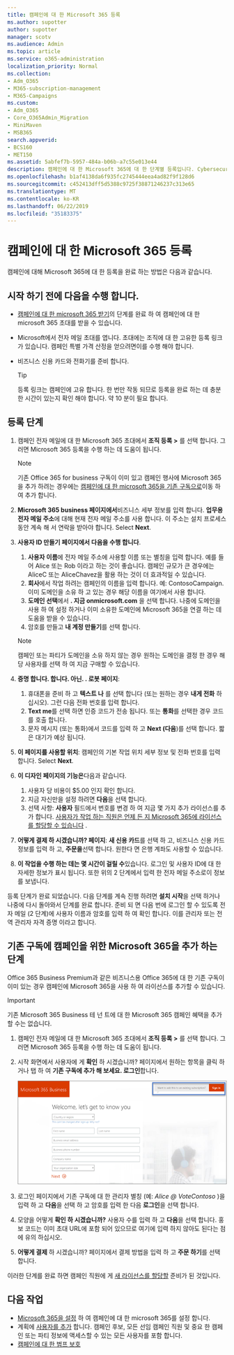 ```yaml
---
title: 캠페인에 대 한 Microsoft 365 등록
ms.author: supotter
author: supotter
manager: scotv
ms.audience: Admin
ms.topic: article
ms.service: o365-administration
localization_priority: Normal
ms.collection:
- Adm_O365
- M365-subscription-management
- M365-Campaigns
ms.custom:
- Adm_O365
- Core_O365Admin_Migration
- MiniMaven
- MSB365
search.appverid:
- BCS160
- MET150
ms.assetid: 5abfef7b-5957-484a-b06b-a7c55e013e44
description: 캠페인에 대 한 Microsoft 365에 대 한 단계별 등록입니다. Cybersecurity 위협 으로부터 전자 메일, 데이터 및 통신으로 캠페인을 보호 합니다.
ms.openlocfilehash: b1af4138da6f935fc2745444eea4ad82f9f128d6
ms.sourcegitcommit: c452413dff5d5388c9725f38871246237c313e65
ms.translationtype: MT
ms.contentlocale: ko-KR
ms.lasthandoff: 06/22/2019
ms.locfileid: "35183375"
---
```

# <a name="sign-up-for-microsoft-365-for-campaigns"></a>캠페인에 대 한 Microsoft 365 등록 

캠페인에 대해 Microsoft 365에 대 한 등록을 완료 하는 방법은 다음과 같습니다.

## <a name="before-you-start"></a>시작 하기 전에 다음을 수행 합니다. 
- [캠페인에 대 한 microsoft 365 받기](get-microsoft-365-campaigns.md#get-microsoft-365-for-campaigns)의 단계를 완료 하 여 캠페인에 대 한 microsoft 365 초대를 받을 수 있습니다. 
- Microsoft에서 전자 메일 초대를 엽니다. 초대에는 조직에 대 한 고유한 등록 링크가 있습니다. 캠페인 특별 가격 산정을 얻으려면이를 수행 해야 합니다.
- 비즈니스 신용 카드와 전화기를 준비 합니다. 

    > [!TIP]
    > 등록 링크는 캠페인에 고유 합니다. 한 번만 작동 되므로 등록을 완료 하는 데 충분 한 시간이 있는지 확인 해야 합니다. 약 10 분이 필요 합니다. 

## <a name="steps-to-sign-up"></a>등록 단계

1. 캠페인 전자 메일에 대 한 Microsoft 365 초대에서 **조직 등록 >** 를 선택 합니다. 그러면 Microsoft 365 등록을 수행 하는 데 도움이 됩니다.
    > [!NOTE]
    > 기존 Office 365 for business 구독이 이미 있고 캠페인 행사에 Microsoft 365을 추가 하려는 경우에는 [캠페인에 대 한 microsoft 365을 기존 구독으로](#steps-to-add-microsoft-365-for-campaigns-to-an-existing-subscription)이동 하 여 추가 합니다.
1. **Microsoft 365 business 페이지에서**비즈니스 세부 정보를 입력 합니다. **업무용 전자 메일 주소**에 대해 현재 전자 메일 주소를 사용 합니다. 이 주소는 설치 프로세스 동안 계속 해 서 연락을 받아야 합니다.  Select **Next**. 
1. **사용자 ID 만들기 페이지에서 다음을 수행 합니다**.
    1. **사용자 이름**에 전자 메일 주소에 사용할 이름 또는 별칭을 입력 합니다. 예를 들어 Alice 또는 Rob 이라고 하는 것이 좋습니다. 캠페인 규모가 큰 경우에는 AliceC 또는 AliceChavez을 활용 하는 것이 더 효과적일 수 있습니다.
    2. **회사**에서 작업 하려는 캠페인의 이름을 입력 합니다. 예: ContosoCampaign. 이미 도메인을 소유 하 고 있는 경우 해당 이름을 여기에서 사용 합니다. 
    3. **도메인 선택**에서 **. 지금 onmicrosoft.com** 을 선택 합니다. 나중에 도메인을 사용 하 여 설정 하거나 이미 소유한 도메인에 Microsoft 365을 연결 하는 데 도움을 받을 수 있습니다.
    4. 암호를 만들고 **내 계정 만들기**를 선택 합니다. 
    > [!NOTE]
    > 캠페인 또는 파티가 도메인을 소유 하지 않는 경우 원하는 도메인을 결정 한 경우 해당 사용자를 선택 하 여 지금 구매할 수 있습니다.

4. **증명 합니다. 합니다. 아닌. . 로봇 페이지**:
    1. 휴대폰을 준비 하 고 **텍스트 나** 를 선택 합니다 (또는 원하는 경우 **내게 전화** 하십시오). 그런 다음 전화 번호를 입력 합니다. 
    2. **Text me**를 선택 하면 인증 코드가 전송 됩니다. 또는 **통화**를 선택한 경우 코드를 호출 합니다.
    3. 문자 메시지 (또는 통화)에서 코드를 입력 하 고 **Next (다음**)를 선택 합니다. 짧은 대기가 예상 됩니다. 
5. **이 페이지를 사용할 위치**: 캠페인의 기본 작업 위치 세부 정보 및 전화 번호를 입력 합니다.  Select **Next**. 
6. **이 디자인 페이지의 기능은**다음과 같습니다.
    1. 사용자 당 비용이 $5.00 인지 확인 합니다. 
    2. 지금 자신만을 설정 하려면 **다음**을 선택 합니다. 
    3. 선택 사항: **사용자** 필드에서 번호를 변경 하 여 지금 몇 가지 추가 라이선스를 추가 합니다. [사용자가 작업 하는 직원은 언제 든 지 Microsoft 365에 라이선스를 할당할 수 있습니다](../business/add-users-m365b.md?toc=/microsoft-365/campaigns/toc.json) .
7. **어떻게 결제 하 시겠습니까? 페이지**: **새 신용 카드**를 선택 하 고, 비즈니스 신용 카드 정보를 입력 하 고, **주문을**선택 합니다. 원한다 면 은행 계좌도 사용할 수 있습니다.
8. **이 작업을 수행 하는 데는 몇 시간이 걸릴 수**있습니다. 로그인 및 사용자 ID에 대 한 자세한 정보가 표시 됩니다. 또한 위의 2 단계에서 입력 한 전자 메일 주소로이 정보를 보냅니다.

등록 단계가 완료 되었습니다. 다음 단계를 계속 진행 하려면 **설치 시작**을 선택 하거나 나중에 다시 돌아와서 단계를 완료 합니다. 준비 되 면 다음 번에 로그인 할 수 있도록 전자 메일 (2 단계)에 사용자 이름과 암호를 입력 하 여 확인 합니다. 이를 관리자 또는 전역 관리자 자격 증명 이라고 합니다.

## <a name="steps-to-add-microsoft-365-for-campaigns-to-an-existing-subscription"></a>기존 구독에 캠페인을 위한 Microsoft 365을 추가 하는 단계

Office 365 Business Premium과 같은 비즈니스용 Office 365에 대 한 기존 구독이 이미 있는 경우 캠페인에 Microsoft 365을 사용 하 여 라이선스를 추가할 수 있습니다.
> [!IMPORTANT]
> 기존 Microsoft 365 Business 테 넌 트에 대 한 Microsoft 365 캠페인 혜택을 추가할 수는 없습니다.

1. 캠페인 전자 메일에 대 한 Microsoft 365 초대에서 **조직 등록 >** 를 선택 합니다. 그러면 Microsoft 365 등록을 수행 하는 데 도움이 됩니다.
2. 시작 화면에서 사용자에 게 **확인** 하 시겠습니까? 페이지에서 원하는 항목을 클릭 하거나 탭 하 여 **기존 구독에 추가 해 보세요. 로그인**합니다.
    
    ![오른쪽 위 모서리에서 로그인을 선택 합니다.](media/addtoexisting.png)
3. 로그인 페이지에서 기존 구독에 대 한 관리자 별칭 (예: *Alice @ VoteContoso<span></span>* )을 입력 하 고 **다음**을 선택 하 고 암호를 입력 한 다음 **로그인**을 선택 합니다.
4. 모양을 어떻게 **확인 하 시겠습니까?** 사용자 수를 입력 하 고 **다음**을 선택 합니다. 홍보 코드는 이미 초대 URL에 포함 되어 있으므로 여기에 입력 하지 않아도 된다는 점에 유의 하십시오.
5. **어떻게 결제** 하 시겠습니까? 페이지에서 결제 방법을 입력 하 고 **주문 하기**를 선택 합니다.

이러한 단계를 완료 하면 캠페인 직원에 게 [새 라이선스를 할당할](https://docs.microsoft.com/office365/admin/subscriptions-and-billing/assign-licenses-to-users?view=o365-worldwide) 준비가 된 것입니다. 


## <a name="whats-next"></a>다음 작업
- [Microsoft 365을 설정](../business/set-up.md?toc=/microsoft-365/campaigns/toc.json) 하 여 캠페인에 대 한 microsoft 365를 설정 합니다. 
- 계획에 [사용자를 추가](../business/add-users-m365b.md?toc=/microsoft-365/campaigns/toc.json) 합니다. 캠페인 후보, 모든 선임 캠페인 직원 및 중요 한 캠페인 또는 파티 정보에 액세스할 수 있는 모든 사용자를 포함 합니다.
- [캠페인에 대 한 범프 보호](m365-campaigns-security-overview.md)



